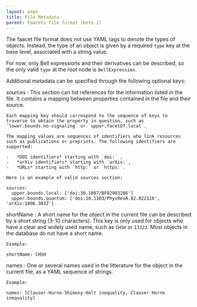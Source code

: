 ```yaml
---
layout: page
title: File Metadata
parent: Faacets file format (beta 2)
---
```


The faacet file format does not use YAML tags to denote the types of
objects. Instead, the type of an object is given by a required `type`
key at the base level, associated with a string value.

For now, only Bell expressions and their derivatives can be described,
so the only valid `type` at the root node is `BellExpression`.

Additional metadata can be specified through the following optional
keys:

sources
:   This section can list references for the information listed in the
    file. It contains a mapping between properties contained in the file
    and their source.

    Each mapping key should correspond to the sequence of keys to
    traverse to obtain the property in question, such as
    `lower.bounds.no-signaling` or `upper.facetOf.local`.

    The mapping values are sequences of identifiers who link resources
    such as publications or preprints. The following identifiers are
    supported:

    -   *DOI identifiers* starting with `doi:` ,
    -   *arXiv identifiers* starting with `arXiv:`,
    -   *URLs* starting with `http:` or `https:`.

    Here is an example of valid sources section:

~~~~ {.sourceCode .yaml}
sources:
  upper.bounds.local: ['doi:10.1007/BF02903286']
  upper.bounds.quantum: ['doi:10.1103/PhysRevA.82.022116', 'arXiv:1006.3032']
~~~~

shortName
:   A short name for the object in the current file can be described by
    a short string (3-10 characters). This key is only used for objects
    who have a clear and widely used name, such as `CHSH` or `I3322`.
    Most objects in the database do not have a short name.

    Example:

~~~~ {.sourceCode .yaml}
shortName: CHSH
~~~~

names
:   One or several names used in the litterature for the object in the
    current file, as a YAML sequence of strings.

    Example:

~~~~ {.sourceCode .yaml}
names: [Clauser-Horne-Shimony-Holt inequality, Clauser-Horne inequality]
~~~~
